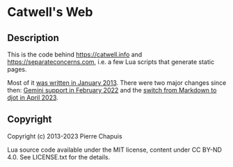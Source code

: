 # Catwell's Web

## Description

This is the code behind https://catwell.info and https://separateconcerns.com, i.e. a few Lua scripts that generate static pages.

Most of it [was written in January 2013](https://blog.separateconcerns.com/2013-01-02-hello-world.html). There were two major changes since then: [Gemini support in February 2022](https://blog.separateconcerns.com/2022-02-05-gemini.html) and the [switch from Markdown to djot in April 2023](https://blog.separateconcerns.com/2023-04-09-djot.html).

## Copyright

Copyright (c) 2013-2023 Pierre Chapuis

Lua source code available under the MIT license, content under CC BY-ND 4.0.
See LICENSE.txt for the details.
